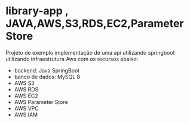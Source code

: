 
# library-app , JAVA,AWS,S3,RDS,EC2,Parameter Store
Projeto de exemplo implementação de uma api utilizando springboot utilizando infraestrutura Aws com os recursos abaixo:
- backend: Java SpringBoot
- banco de dados: MySQL 8
- AWS S3
- AWS RDS 
- AWS EC2
- AWS Parameter Store
- AWS VPC
- AWS IAM


